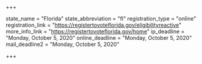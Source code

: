 +++

state_name = "Florida"
state_abbreviation = "fl"
registration_type = "online"
registration_link = "https://registertovoteflorida.gov/eligibilityreactive"
more_info_link = "https://registertovoteflorida.gov/home"
ip_deadline = "Monday, October 5, 2020"
online_deadline = "Monday, October 5, 2020"
mail_deadline2 = "Monday, October 5, 2020"

+++